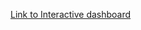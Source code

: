 [Link to Interactive dashboard](https://app.powerbi.com/view?r=eyJrIjoiNjAwYjc1OGItMTE4My00ZWQ5LTg1NDUtMTc3NDc2OWY2NzY5IiwidCI6ImM2ZTU0OWIzLTVmNDUtNDAzMi1hYWU5LWQ0MjQ0ZGM1YjJjNCJ9)
